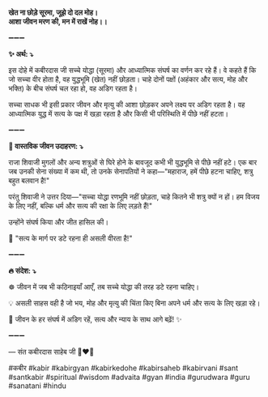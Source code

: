 **खेत ना छोड़े सूरमा, जूझे दो दल मोह।**\
**आशा जीवन मरण की, मन में राखें नोह।।**

➖➖➖

**✨ अर्थ: ⤵**

इस दोहे में कबीरदास जी सच्चे योद्धा (सूरमा) और आध्यात्मिक संघर्ष का वर्णन कर रहे हैं। वे कहते हैं कि जो सच्चा वीर होता है, वह युद्धभूमि (खेत) नहीं छोड़ता। चाहे दोनों पक्षों (अहंकार और सत्य, मोह और भक्ति) के बीच संघर्ष चल रहा हो, वह अडिग रहता है।

सच्चा साधक भी इसी प्रकार जीवन और मृत्यु की आशा छोड़कर अपने लक्ष्य पर अडिग रहता है। वह आध्यात्मिक युद्ध में सत्य के पक्ष में खड़ा रहता है और किसी भी परिस्थिति में पीछे नहीं हटता।

➖➖➖

**🌾 वास्तविक जीवन उदाहरण: ⤵**

राजा शिवाजी मुगलों और अन्य शत्रुओं से घिरे होने के बावजूद कभी भी युद्धभूमि से पीछे नहीं हटे। एक बार जब उनकी सेना संख्या में कम थी, तो उनके सेनापतियों ने कहा—"महाराज, हमें पीछे हटना चाहिए, शत्रु बहुत बलवान है!"

परंतु शिवाजी ने उत्तर दिया—"सच्चा योद्धा रणभूमि नहीं छोड़ता, चाहे कितने भी शत्रु क्यों न हों। हम विजय के लिए नहीं, बल्कि धर्म और सत्य की रक्षा के लिए लड़ते हैं!"

उन्होंने संघर्ष किया और जीत हासिल की।

📜 "सत्य के मार्ग पर डटे रहना ही असली वीरता है!"

➖➖➖

**🔥 संदेश: ⤵**

☸ जीवन में जब भी कठिनाइयाँ आएँ, तब सच्चे योद्धा की तरह डटे रहना चाहिए।

💡 असली साहस वही है जो भय, मोह और मृत्यु की चिंता किए बिना अपने धर्म और सत्य के लिए खड़ा रहे।

🙏 जीवन के हर संघर्ष में अडिग रहें, सत्य और न्याय के साथ आगे बढ़ें! ✨

➖➖➖

— संत कबीरदास साहेब जी 🙏❤️💯

#कबीर #kabir #kabirgyan #kabirkedohe #kabirsaheb #kabirvani #sant #santkabir #spiritual #wisdom #advaita #gyan #india #gurudwara #guru #sanatani #hindu
